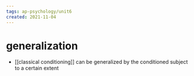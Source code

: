```yaml
---
tags: ap-psychology/unit6 
created: 2021-11-04
---
```


# generalization

- [[classical conditioning]] can be generalized by the conditioned subject to a certain extent 
